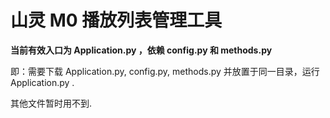 # 山灵 M0 播放列表管理工具


**当前有效入口为 Application.py ，依赖 config.py 和 methods.py**

即：需要下载 Application.py, config.py, methods.py 并放置于同一目录，运行 Application.py .

其他文件暂时用不到.